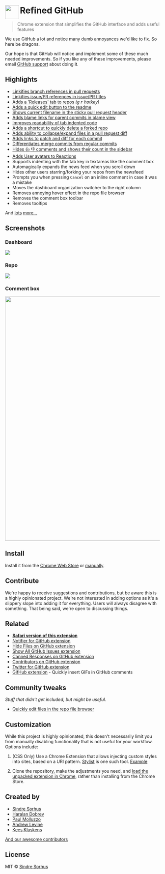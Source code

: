 # <img src="extension/icon.png" width="45" align="left"> Refined GitHub

> Chrome extension that simplifies the GitHub interface and adds useful features

We use GitHub a lot and notice many dumb annoyances we'd like to fix. So here be dragons.

Our hope is that GitHub will notice and implement some of these much needed improvements. So if you like any of these improvements, please email [GitHub support](mailto:support@github.com) about doing it.


## Highlights

- [Linkifies branch references in pull requests](https://github.com/sindresorhus/refined-github/issues/1)
- [Linkifies issue/PR references in issue/PR titles](https://cloud.githubusercontent.com/assets/170270/13597190/bd487ec4-e549-11e5-9521-419fa284512c.png)
- [Adds a 'Releases' tab to repos](https://cloud.githubusercontent.com/assets/170270/13136797/16d3f0ea-d64f-11e5-8a45-d771c903038f.png) *(<kbd>g</kbd> <kbd>r</kbd> hotkey)*
- [Adds a quick edit button to the readme](https://cloud.githubusercontent.com/assets/170270/13379292/61cd4c42-de54-11e5-8829-f4b82ba8c2bc.png)
- [Shows current filename in the sticky pull request header](https://cloud.githubusercontent.com/assets/170270/14153322/97a8e902-f6e1-11e5-8331-19e284e3e6fa.png)
- [Adds blame links for parent commits in blame view](https://github.com/sindresorhus/refined-github/issues/2#issuecomment-189141373)
- [Improves readability of tab indented code](https://cloud.githubusercontent.com/assets/170270/14170088/d3be931e-f755-11e5-8edf-c5f864336382.png)
- [Adds a shortcut to quickly delete a forked repo](https://cloud.githubusercontent.com/assets/170270/13520281/b2c9335c-e211-11e5-9e36-b0f325166356.png)
- [Adds ability to collapse/expand files in a pull request diff](https://cloud.githubusercontent.com/assets/170270/13954167/40caa604-f072-11e5-89ba-3145217c4e28.png)
- [Adds links to patch and diff for each commit](https://cloud.githubusercontent.com/assets/737065/13605562/22faa79e-e516-11e5-80db-2da6aa7965ac.png)
- [Differentiates merge commits from regular commits](https://cloud.githubusercontent.com/assets/170270/14101222/2fe2c24a-f5bd-11e5-8b1f-4e589917d4c4.png)
- [Hides :+1: :-1: comments and shows their count in the sidebar](https://cloud.githubusercontent.com/assets/170270/13241396/0b708ae8-da1d-11e5-8c01-94eae501034c.png)
- [Adds User avatars to Reactions](https://cloud.githubusercontent.com/assets/737065/14269443/c80ae418-fab2-11e5-93f7-d776f40a5b25.png)
- Supports indenting with the tab key in textareas like the comment box
- Automagically expands the news feed when you scroll down
- Hides other users starring/forking your repos from the newsfeed
- Prompts you when pressing `Cancel` on an inline comment in case it was a mistake
- Moves the dashboard organization switcher to the right column
- Removes annoying hover effect in the repo file browser
- Removes the comment box toolbar
- Removes tooltips

And [lots](extension/content.css) [more...](extension/content.js)


## Screenshots

### Dashboard

![](screenshot-dashboard.png)

### Repo

![](screenshot-repo.png)

### Comment box

<img src="screenshot-comment-box.png" width="795">


## Install

Install it from the [Chrome Web Store](https://chrome.google.com/webstore/detail/refined-github/hlepfoohegkhhmjieoechaddaejaokhf) or [manually](http://superuser.com/a/247654/6877).


## Contribute

We're happy to receive suggestions and contributions, but be aware this is a highly opinionated project. We're not interested in adding options as it's a slippery slope into adding it for everything. Users will always disagree with something. That being said, we're open to discussing things.


## Related

- [**Safari version of this extension**](https://github.com/fantattitude/refined-github-safari)
- [Notifier for GitHub extension](https://github.com/sindresorhus/notifier-for-github-chrome)
- [Hide Files on GitHub extension](https://github.com/sindresorhus/hide-files-on-github)
- [Show All GitHub Issues extension](https://github.com/sindresorhus/show-all-github-issues)
- [Canned Responses on GitHub extension](https://github.com/notwaldorf/github-canned-responses)
- [Contributors on GitHub extension](https://github.com/hzoo/contributors-on-github)
- [Twitter for GitHub extension](https://github.com/bevacqua/twitter-for-github)
- [GifHub extension](https://github.com/DrewML/GifHub) - Quickly insert GIFs in GitHub comments


## Community tweaks

*Stuff that didn't get included, but might be useful.*

- [Quickly edit files in the repo file browser](https://github.com/devkhan/refined-github/commit/51fdf4998fc9392950e932e18018fda870f34666)

## Customization

While this project is highly opinionated, this doesn't necessarily limit you from manually disabling functionality that is not useful for your workflow. Options include:

1. (CSS Only) Use a Chrome Extension that allows injecting custom styles into sites, based on a URI pattern. [Stylist](https://chrome.google.com/webstore/detail/stylish/fjnbnpbmkenffdnngjfgmeleoegfcffe?hl=en) is one such tool. [Example](https://github.com/sindresorhus/refined-github/issues/136#issuecomment-204072018)

2. Clone the repository, make the adjustments you need, and [load the unpacked extension in Chrome](https://developer.chrome.com/extensions/getstarted#unpacked), rather than installing from the Chrome Store.


## Created by

- [Sindre Sorhus](https://sindresorhus.com)
- [Haralan Dobrev](http://hkdobrev.com)
- [Paul Molluzzo](http://paul.molluzzo.com)
- [Andrew Levine](https://github.com/DrewML)
- [Kees Kluskens](https://webduck.nl)

[And our awesome contributors](https://github.com/sindresorhus/refined-github/graphs/contributors)


## License

MIT © [Sindre Sorhus](https://sindresorhus.com)
